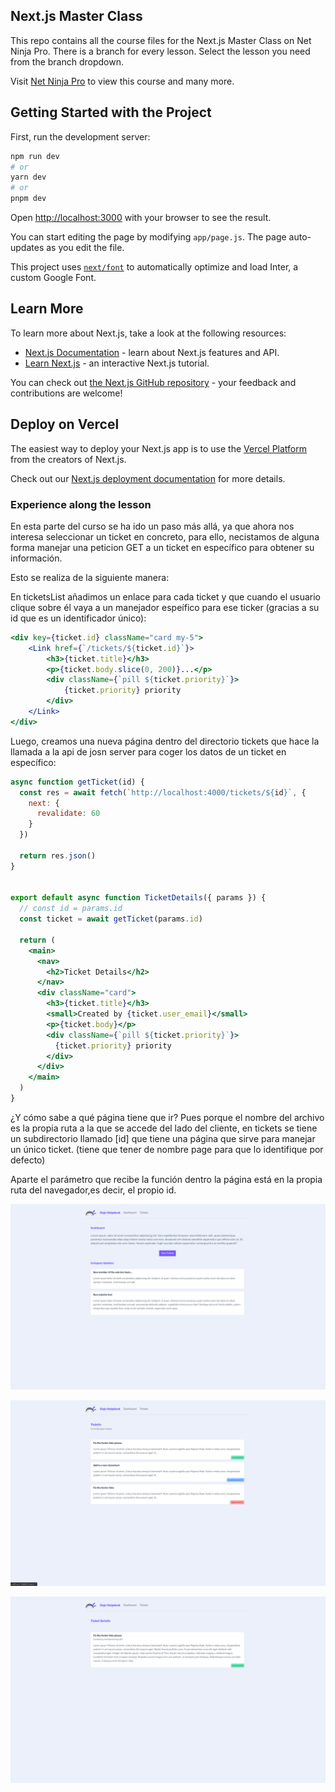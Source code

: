 ## Next.js Master Class
This repo contains all the course files for the Next.js Master Class on Net Ninja Pro. There is a branch for every lesson. Select the lesson you need from the branch dropdown.

Visit [Net Ninja Pro](https://netninja.dev) to view this course and many more.

## Getting Started with the Project

First, run the development server:

```bash
npm run dev
# or
yarn dev
# or
pnpm dev
```

Open [http://localhost:3000](http://localhost:3000) with your browser to see the result.

You can start editing the page by modifying `app/page.js`. The page auto-updates as you edit the file.

This project uses [`next/font`](https://nextjs.org/docs/basic-features/font-optimization) to automatically optimize and load Inter, a custom Google Font.

## Learn More

To learn more about Next.js, take a look at the following resources:

- [Next.js Documentation](https://nextjs.org/docs) - learn about Next.js features and API.
- [Learn Next.js](https://nextjs.org/learn) - an interactive Next.js tutorial.

You can check out [the Next.js GitHub repository](https://github.com/vercel/next.js/) - your feedback and contributions are welcome!

## Deploy on Vercel

The easiest way to deploy your Next.js app is to use the [Vercel Platform](https://vercel.com/new?utm_medium=default-template&filter=next.js&utm_source=create-next-app&utm_campaign=create-next-app-readme) from the creators of Next.js.

Check out our [Next.js deployment documentation](https://nextjs.org/docs/deployment) for more details.

### Experience along the lesson
En esta parte del curso se ha ido un paso más allá, ya que ahora nos interesa seleccionar un ticket en concreto, para ello, necistamos de alguna forma manejar una peticion GET a un ticket en específico para obtener su información.

Esto se realiza de la siguiente manera:

En ticketsList añadimos un enlace para cada ticket y que cuando el usuario clique sobre él vaya a un manejador espeífico para ese ticker (gracias a su id que es un identificador único):

```jsx
<div key={ticket.id} className="card my-5">
    <Link href={`/tickets/${ticket.id}`}>
        <h3>{ticket.title}</h3>
        <p>{ticket.body.slice(0, 200)}...</p>
        <div className={`pill ${ticket.priority}`}>
            {ticket.priority} priority
        </div>
    </Link>
</div>
```
Luego, creamos una nueva página dentro del directorio tickets que hace la llamada a la api de josn server para coger los datos de un ticket en específico:

```jsx
async function getTicket(id) {
  const res = await fetch(`http://localhost:4000/tickets/${id}`, {
    next: {
      revalidate: 60
    }
  })

  return res.json()
}


export default async function TicketDetails({ params }) {
  // const id = params.id
  const ticket = await getTicket(params.id)

  return (
    <main>
      <nav>
        <h2>Ticket Details</h2>
      </nav>
      <div className="card">
        <h3>{ticket.title}</h3>
        <small>Created by {ticket.user_email}</small>
        <p>{ticket.body}</p>
        <div className={`pill ${ticket.priority}`}>
          {ticket.priority} priority
        </div>
      </div>
    </main>
  )
}
```

¿Y cómo sabe a qué página tiene que ir? Pues porque el nombre del archivo es la propia ruta a la que se accede del lado del cliente, en tickets se tiene un subdirectorio llamado [id] que tiene una página que sirve para manejar un único ticket. (tiene que tener de nombre page para que lo identifique por defecto)

Aparte el parámetro que recibe la función dentro la página está en la propia ruta del navegador,es decir, el propio id. 

![Captura 1](./images/screenshot-1.png)

![Captura 2](./images/screenshot-2.png)

![Captura 3](./images/screenshot-3.png)
